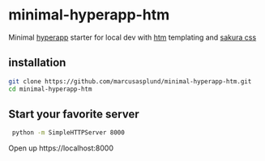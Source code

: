 # minimal-hyperapp-htm

Minimal [hyperapp](https://github.com/jorgebucaran/hyperapp) starter for local dev with [htm](https://github.com/developit/htm) templating and [sakura css](https://github.com/oxalorg/sakura)

## installation
```bash
git clone https://github.com/marcusasplund/minimal-hyperapp-htm.git
cd minimal-hyperapp-htm

```

## Start your favorite server
```bash
 python -m SimpleHTTPServer 8000

```
Open up https://localhost:8000

